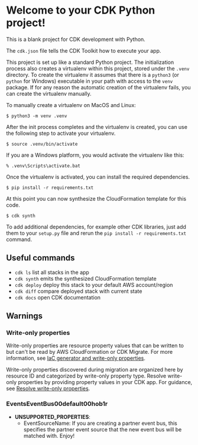 
# Welcome to your CDK Python project!

This is a blank project for CDK development with Python.

The `cdk.json` file tells the CDK Toolkit how to execute your app.

This project is set up like a standard Python project.  The initialization
process also creates a virtualenv within this project, stored under the `.venv`
directory.  To create the virtualenv it assumes that there is a `python3`
(or `python` for Windows) executable in your path with access to the `venv`
package. If for any reason the automatic creation of the virtualenv fails,
you can create the virtualenv manually.

To manually create a virtualenv on MacOS and Linux:

```
$ python3 -m venv .venv
```

After the init process completes and the virtualenv is created, you can use the following
step to activate your virtualenv.

```
$ source .venv/bin/activate
```

If you are a Windows platform, you would activate the virtualenv like this:

```
% .venv\Scripts\activate.bat
```

Once the virtualenv is activated, you can install the required dependencies.

```
$ pip install -r requirements.txt
```

At this point you can now synthesize the CloudFormation template for this code.

```
$ cdk synth
```

To add additional dependencies, for example other CDK libraries, just add
them to your `setup.py` file and rerun the `pip install -r requirements.txt`
command.

## Useful commands

 * `cdk ls`          list all stacks in the app
 * `cdk synth`       emits the synthesized CloudFormation template
 * `cdk deploy`      deploy this stack to your default AWS account/region
 * `cdk diff`        compare deployed stack with current state
 * `cdk docs`        open CDK documentation


## Warnings
### Write-only properties
Write-only properties are resource property values that can be written to but can't be read by AWS CloudFormation or CDK Migrate. For more information, see [IaC generator and write-only properties](https://docs.aws.amazon.com/AWSCloudFormation/latest/UserGuide/generate-IaC-write-only-properties.html).


Write-only properties discovered during migration are organized here by resource ID and categorized by write-only property type. Resolve write-only properties by providing property values in your CDK app. For guidance, see [Resolve write-only properties](https://docs.aws.amazon.com/cdk/v2/guide/migrate.html#migrate-resources-writeonly).
### EventsEventBus00default00hob1r
- **UNSUPPORTED_PROPERTIES**: 
  - EventSourceName: If you are creating a partner event bus, this specifies the partner event source that the new event bus will be matched with.
Enjoy!
